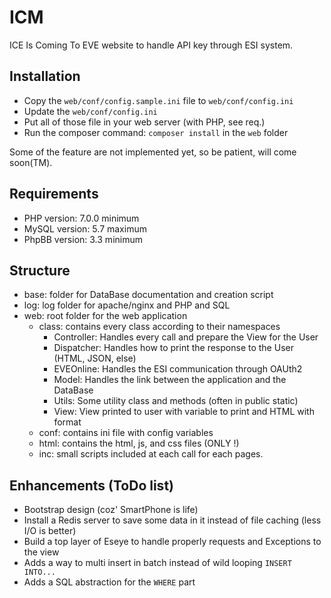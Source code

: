 # ICM
ICE Is Coming To EVE website to handle API key through ESI system.

## Installation
+ Copy the ``web/conf/config.sample.ini`` file to ``web/conf/config.ini``
+ Update the ``web/conf/config.ini``
+ Put all of those file in your web server (with PHP, see req.)
+ Run the composer command: `composer install` in the `web` folder

Some of the feature are not implemented yet, so be patient, will come soon(TM).

## Requirements
+ PHP version: 7.0.0 minimum
+ MySQL version: 5.7 maximum
+ PhpBB version: 3.3 minimum

## Structure
+ base: folder for DataBase documentation and creation script
+ log: log folder for apache/nginx and PHP and SQL
+ web: root folder for the web application
  + class: contains every class according to their namespaces
    + Controller: Handles every call and prepare the View for the User
    + Dispatcher: Handles how to print the response to the User (HTML, JSON, else)
    + EVEOnline: Handles the ESI communication through OAUth2
    + Model: Handles the link between the application and the DataBase
    + Utils: Some utility class and methods (often in public static)
    + View: View printed to user with variable to print and HTML with format
  + conf: contains ini file with config variables
  + html: contains the html, js, and css files (ONLY !)
  + inc: small scripts included at each call for each pages.

## Enhancements (ToDo list)
+ Bootstrap design (coz' SmartPhone is life)
+ Install a Redis server to save some data in it instead of file caching (less I/O is better)
+ Build a top layer of Eseye to handle properly requests and Exceptions to the view
+ Adds a way to multi insert in batch instead of wild looping `INSERT INTO...`
+ Adds a SQL abstraction for the `WHERE` part
